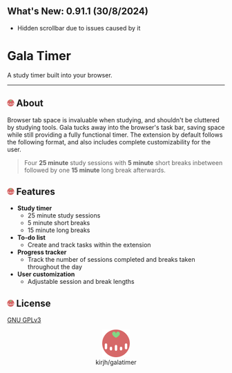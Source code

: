 ## What's New: 0.91.1 (30/8/2024)
* Hidden scrollbar due to issues caused by it

# Gala Timer
A study timer built into your browser.

***

## <img src="./icons/red_icon_64.png" width="16px" /> About 
Browser tab space is invaluable when studying, and shouldn't be cluttered by studying tools. Gala tucks away into the browser's task bar, saving space while still providing a fully functional timer. The extension by default follows the following format, and also includes complete customizability for the user.
> Four **25 minute** study sessions with **5 minute** short breaks inbetween followed by one **15 minute** long break afterwards.

## <img src="./icons/red_icon_64.png" width="16px" /> Features
* __Study timer__
  * 25 minute study sessions
  * 5 minute short breaks
  * 15 minute long breaks
* __To-do list__
  * Create and track tasks within the extension
* __Progress tracker__
  * Track the number of sessions completed and breaks taken throughout the day
* __User customization__
  * Adjustable session and break lengths

## <img src="./icons/red_icon_64.png" width="16px" /> License
[GNU GPLv3](https://github.com/kirjh/galatimer/blob/main/LICENSE.txt)

<p align="center">
  <img src="./icons/red_icon_64.png" width="64" /> <br /> 
  kirjh/galatimer
</p>
